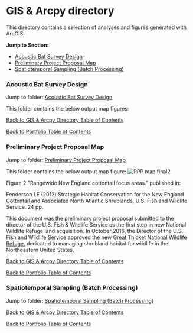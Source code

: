 # GIS & Arcpy directory

This directory contains a selection of analyses and figures generated with ArcGIS:

**Jump to Section:**

- [Acoustic Bat Survey Design](#acoustic-bat-survey-design)
- [Preliminary Project Proposal Map](#preliminary-project-proposal-map)
- [Spatiotemporal Sampling (Batch Processing)](#spatiotemporal-sampling-batch-processing)

### Acoustic Bat Survey Design
Jump to folder: [Acoustic Bat Survey Design](GIS%20%26%20Arcpy/Acoustic%20Bat%20Survey%20Design)

This folder contains the below output map figures:

[Back to GIS & Arcpy Directory Table of Contents](https://github.com/LEFenderson/Portfolio/tree/main/GIS%20&%20Arcpy)

[Back to Portfolio Table of Contents](https://github.com/LEFenderson/Portfolio/blob/main/README.md#portfolio)

### Preliminary Project Proposal Map
Jump to folder: [Preliminary Project Proposal Map](GIS%20%26%20Arcpy/Preliminary%20Project%20Proposal%20Map)

This folder contains the below output map figure:
![PPP map final2](https://github.com/LEFenderson/Portfolio/assets/49617364/05e3836e-f9f6-4f06-bbfb-223808ef39ce)

Figure 2 "Rangewide New England cottontail focus areas." published in:

Fenderson LE (2012) Strategic Habitat Conservation for the New England Cottontail and Associated North Atlantic Shrublands, U.S. Fish and Wildlife Service. 24 pp.

This document was the preliminary project proposal submitted to the director of the U.S. Fish & Wildlife Service as the first step in new National Wildlife Refuge land acquisition. In October 2016, the Director of the U.S. Fish and Wildlife Service approved the new [Great Thicket National Wildlife Refuge](https://www.fws.gov/refuge/great-thicket), dedicated to managing shrubland habitat for wildlife in the Northeastern United States.

[Back to GIS & Arcpy Directory Table of Contents](https://github.com/LEFenderson/Portfolio/tree/main/GIS%20&%20Arcpy)

[Back to Portfolio Table of Contents](https://github.com/LEFenderson/Portfolio/blob/main/README.md#portfolio)

### Spatiotemporal Sampling (Batch Processing)
Jump to folder: [Spatiotemporal Sampling (Batch Processing)](GIS%20%26%20Arcpy/Spatiotemporal%20Sampling%20(Batch%20Processing))


[Back to GIS & Arcpy Directory Table of Contents](https://github.com/LEFenderson/Portfolio/tree/main/GIS%20&%20Arcpy)

[Back to Portfolio Table of Contents](https://github.com/LEFenderson/Portfolio/blob/main/README.md#portfolio)
